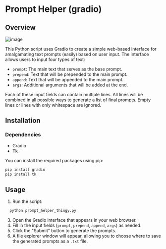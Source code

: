 # Prompt Helper (gradio)

## Overview

![image](https://github.com/KewkLW/prompt_helper_thingy/assets/57611539/b3708731-13f0-4dca-a0b9-f83406703cd6)


This Python script uses Gradio to create a simple web-based interface for amalgamating text prompts (easily) based on user input. The interface allows users to input four types of text:

- `prompt`: The main text that serves as the base prompt.
- `prepend`: Text that will be prepended to the main prompt.
- `append`: Text that will be appended to the main prompt.
- `args`: Additional arguments that will be added at the end.

Each of these input fields can contain multiple lines. All lines will be combined in all possible ways to generate a list of final prompts. Empty lines or lines with only whitespace are ignored.

## Installation

### Dependencies

- Gradio
- Tk

You can install the required packages using pip:

```bash
pip install gradio
pip install tk
```

## Usage

1. Run the script:
 ```bash
   python prompt_helper_thingy.py
```
3. Open the Gradio interface that appears in your web browser.
4. Fill in the input fields (`prompt`, `prepend`, `append`, `args`) as needed.
5. Click the "Submit" button to generate the prompts.
6. A file explorer window will appear, allowing you to choose where to save the generated prompts as a `.txt` file.
